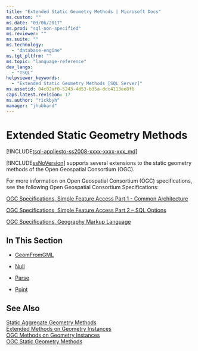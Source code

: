 ```yaml
---
title: "Extended Static Geometry Methods | Microsoft Docs"
ms.custom: ""
ms.date: "03/06/2017"
ms.prod: "sql-non-specified"
ms.reviewer: ""
ms.suite: ""
ms.technology: 
  - "database-engine"
ms.tgt_pltfrm: ""
ms.topic: "language-reference"
dev_langs: 
  - "TSQL"
helpviewer_keywords: 
  - "Extended Static Geometry Methods [SQL Server]"
ms.assetid: 04c02af0-5243-4d53-b35a-ddc4113ee8f6
caps.latest.revision: 17
ms.author: "rickbyh"
manager: "jhubbard"
---
```

# Extended Static Geometry Methods
[!INCLUDE[tsql-appliesto-ss2008-xxxx-xxxx-xxx_md](../../a9retired/includes/tsql-appliesto-ss2008-xxxx-xxxx-xxx-md.md)]

  [!INCLUDE[ssNoVersion](../../a9notintoc/includes/ssnoversion-md.md)] supports several extensions to the static geometry methods of the Open Geospatial Consortium (OGC).  
  
 For more information on Open Geospatial Consortium (OGC) specifications, see the following Open Geospatial Consortium Specifications:  
  
 [OGC Specifications, Simple Feature Access Part 1 - Common Architecture](http://go.microsoft.com/fwlink/?LinkId=93627)  
  
 [OGC Specifications, Simple Feature Access Part 2 – SQL Options](http://go.microsoft.com/fwlink/?LinkId=93628)  
  
 [OGC Specifications, Geography Markup Language](http://go.microsoft.com/fwlink/?LinkId=93629)  
  
## In This Section  
  
-   [GeomFromGML](../../t-sql/data-types/geomfromgml-geometry-data-type.md)  
  
-   [Null](../../t-sql/data-types/null-geometry-data-type.md)  
  
-   [Parse](../../t-sql/data-types/parse-geometry-data-type.md)  
  
-   [Point](../../t-sql/data-types/point-geometry-data-type.md)  
  
## See Also  
 [Static Aggregate Geometry Methods](../../t-sql/data-types/static-aggregate-geometry-methods.md)   
 [Extended Methods on Geometry Instances](../../t-sql/data-types/extended-methods-on-geometry-instances.md)   
 [OGC Methods on Geometry Instances](../../t-sql/data-types/ogc-methods-on-geometry-instances.md)   
 [OGC Static Geometry Methods](../../t-sql/data-types/ogc-static-geometry-methods.md)  
  
  